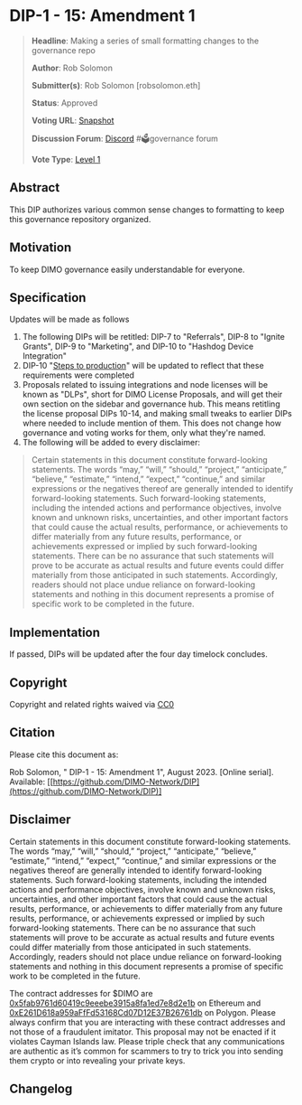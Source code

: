 # DIP-1 - 15: Amendment 1

> **Headline**: Making a series of small formatting changes to the governance repo
>
> **Author**: Rob Solomon
>
> **Submitter(s)**: Rob Solomon \[robsolomon.eth]
>
> **Status**: Approved
>
> **Voting URL**: [Snapshot](https://snapshot.org/#/dimo.eth/proposal/0x9d93ab79916c69c1cbb3356877fb08b8d12f216511115a0572767bc4eba6c32e)
>
> **Discussion Forum**: [Discord](https://chat.dimo.zone) #🗳️governance forum
>
> **Vote Type**: [Level 1](https://docs.dimo.zone/governance/dip1#voting-protocol)

## Abstract

This DIP authorizes various common sense changes to formatting to keep this governance repository organized.

## Motivation

To keep DIMO governance easily understandable for everyone.

## Specification

Updates will be made as follows

1. The following DIPs will be retitled: DIP-7 to "Referrals", DIP-8 to "Ignite Grants", DIP-9 to "Marketing", and DIP-10 to "Hashdog Device Integration"
2. DIP-10 "[Steps to production](../license-proposals/dip10.md#steps-for-production-are-as-follows)" will be updated to reflect that these requirements were completed
3. Proposals related to issuing integrations and node licenses will be known as "DLPs", short for DIMO License Proposals, and will get their own section on the sidebar and governance hub. This means retitling the license proposal DIPs 10-14, and making small tweaks to earlier DIPs where needed to include mention of them. This does not change how governance and voting works for them, only what they're named.
4. The following will be added to every disclaimer:

> Certain statements in this document constitute forward-looking statements. The words “may,” “will,” “should,” “project,” “anticipate,” “believe,” “estimate,” “intend,” “expect,” “continue,” and similar expressions or the negatives thereof are generally intended to identify forward-looking statements. Such forward-looking statements, including the intended actions and performance objectives, involve known and unknown risks, uncertainties, and other important factors that could cause the actual results, performance, or achievements to differ materially from any future results, performance, or achievements expressed or implied by such forward-looking statements. There can be no assurance that such statements will prove to be accurate as actual results and future events could differ materially from those anticipated in such statements. Accordingly, readers should not place undue reliance on forward-looking statements and nothing in this document represents a promise of specific work to be completed in the future.&#x20;

## Implementation

If passed, DIPs will be updated after the four day timelock concludes.

## **Copyright**

Copyright and related rights waived via [CC0](https://creativecommons.org/publicdomain/zero/1.0)

## Citation

Please cite this document as:

Rob Solomon, " DIP-1 - 15: Amendment 1", August 2023. \[Online serial]. Available: \[[https://github.com/DIMO-Network/DIP](https://github.com/DIMO-Network/DIP)]

## Disclaimer <a href="#disclaimer" id="disclaimer"></a>

Certain statements in this document constitute forward-looking statements. The words “may,” “will,” “should,” “project,” “anticipate,” “believe,” “estimate,” “intend,” “expect,” “continue,” and similar expressions or the negatives thereof are generally intended to identify forward-looking statements. Such forward-looking statements, including the intended actions and performance objectives, involve known and unknown risks, uncertainties, and other important factors that could cause the actual results, performance, or achievements to differ materially from any future results, performance, or achievements expressed or implied by such forward-looking statements. There can be no assurance that such statements will prove to be accurate as actual results and future events could differ materially from those anticipated in such statements. Accordingly, readers should not place undue reliance on forward-looking statements and nothing in this document represents a promise of specific work to be completed in the future.&#x20;

The contract addresses for $DIMO are [0x5fab9761d60419c9eeebe3915a8fa1ed7e8d2e1b](https://etherscan.io/token/0x5fab9761d60419c9eeebe3915a8fa1ed7e8d2e1b) on Ethereum and [0xE261D618a959aFfFd53168Cd07D12E37B26761db](https://polygonscan.com/token/0xE261D618a959aFfFd53168Cd07D12E37B26761db) on Polygon. Please always confirm that you are interacting with these contract addresses and not those of a fraudulent imitator. This proposal may not be enacted if it violates Cayman Islands law. Please triple check that any communications are authentic as it’s common for scammers to try to trick you into sending them crypto or into revealing your private keys.

## Changelog
